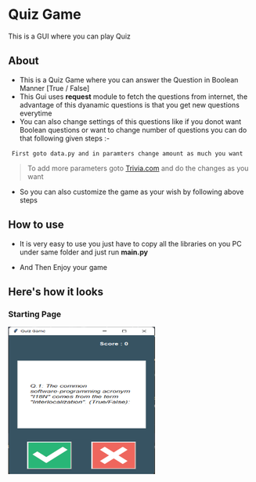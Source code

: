 # Quiz Game
 This is a GUI where you can play Quiz

## **About**
- This is a Quiz Game where you can answer the Question in Boolean Manner [True / False]
- This Gui uses **request** module to fetch the questions from internet, the advantage of this dyanamic questions is that you get new questions everytime
- You can also change settings of this questions like if you donot want Boolean questions or want to change number of questions you can do that following given steps :-
```
 First goto data.py and in paramters change amount as much you want
```
> To add more parameters goto [Trivia.com](https://opentdb.com/api_config.php) and do the changes as you want

- So you can also customize the game as your wish by following above steps

## **How to use**
- It is very easy to use you just have to copy all the libraries on you PC under same folder and just run **main.py**

- And Then Enjoy your game

## **Here's how it looks**

### Starting Page
<img src="images\opening_page.png" alt="Starting page" width="300px" height="300px">
